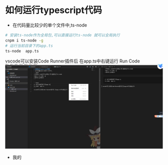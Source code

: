 # 如何运行typescript代码
* 在代码量比较少的单个文件中,ts-node
```bash
# 安装ts-node作为全局包,可以直接运行ts-node 就可以全局执行 
cnpm i ts-node -g 
# 运行当前目录下的app.ts
ts-node  app.ts 
```
vscode可以安装Code Runner插件后 在app.ts中右键运行 Run Code
![](../public/runcode.png)
* 我的